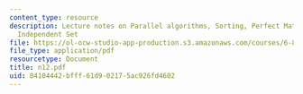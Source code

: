 ```yaml
---
content_type: resource
description: Lecture notes on Parallel algorithms, Sorting, Perfect Match and Maximum
  Independent Set
file: https://ol-ocw-studio-app-production.s3.amazonaws.com/courses/6-856j-randomized-algorithms-fall-2002/84104442bfff61d902175ac926fd4602_n12.pdf
file_type: application/pdf
resourcetype: Document
title: n12.pdf
uid: 84104442-bfff-61d9-0217-5ac926fd4602
---
```

